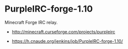 # PurpleIRC-forge-1.10
Minecraft Forge IRC relay.

* http://minecraft.curseforge.com/projects/purpleirc

* https://h.cnaude.org/jenkins/job/PurpleIRC-forge-1.10/

